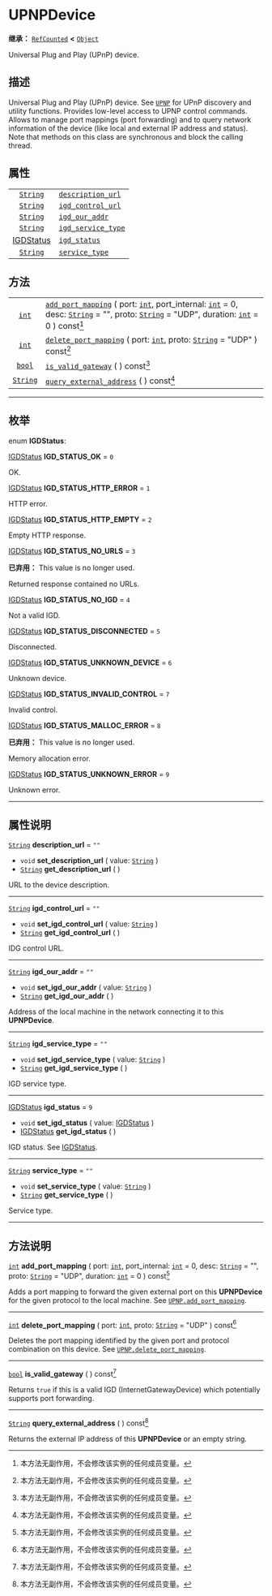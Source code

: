 <!-- ⚠ 请勿编辑本文件 ⚠ -->
<!-- 本文档使用脚本从 WeDot 引擎源码仓库生成。 -->
<!-- 生成脚本：https://github.com/WeDot-Engine/WeDot/tree/4.3/doc/tools/make_md.py； -->
<!-- 原文件：https://github.com/WeDot-Engine/WeDot/tree/4.3/modules/upnp/doc_classes/UPNPDevice.xml。 -->

<div id="_class_upnpdevice"></div>

# UPNPDevice

**继承：** [`RefCounted`](class_refcounted.md) **<** [`Object`](class_object.md)

Universal Plug and Play (UPnP) device.

## 描述

Universal Plug and Play (UPnP) device. See [`UPNP`](class_upnp.md) for UPnP discovery and utility functions. Provides low-level access to UPNP control commands. Allows to manage port mappings (port forwarding) and to query network information of the device (like local and external IP address and status). Note that methods on this class are synchronous and block the calling thread.

## 属性

|||
|:-:|:--|
| [`String`](class_string.md)             | [`description_url`](#class_upnpdevice_property_description_url)   | ``""`` |
| [`String`](class_string.md)             | [`igd_control_url`](#class_upnpdevice_property_igd_control_url)   | ``""`` |
| [`String`](class_string.md)             | [`igd_our_addr`](#class_upnpdevice_property_igd_our_addr)         | ``""`` |
| [`String`](class_string.md)             | [`igd_service_type`](#class_upnpdevice_property_igd_service_type) | ``""`` |
| [IGDStatus](#enum_upnpdevice_igdstatus) | [`igd_status`](#class_upnpdevice_property_igd_status)             | ``9``  |
| [`String`](class_string.md)             | [`service_type`](#class_upnpdevice_property_service_type)         | ``""`` |

## 方法

|||
|:-:|:--|
| [`int`](class_int.md)       | [`add_port_mapping`](class_upnpdevicemd#class_upnpdevice_method_add_port_mapping) ( port: [`int`](class_int.md), port_internal: [`int`](class_int.md) = 0, desc: [`String`](class_string.md) = "", proto: [`String`](class_string.md) = "UDP", duration: [`int`](class_int.md) = 0 ) const[^const] |
| [`int`](class_int.md)       | [`delete_port_mapping`](class_upnpdevicemd#class_upnpdevice_method_delete_port_mapping) ( port: [`int`](class_int.md), proto: [`String`](class_string.md) = "UDP" ) const[^const]                                                                                                                  |
| [`bool`](class_bool.md)     | [`is_valid_gateway`](class_upnpdevicemd#class_upnpdevice_method_is_valid_gateway) ( ) const[^const]                                                                                                                                                                                                |
| [`String`](class_string.md) | [`query_external_address`](class_upnpdevicemd#class_upnpdevice_method_query_external_address) ( ) const[^const]                                                                                                                                                                                    |

<!-- rst-class:: classref-section-separator -->

---

## 枚举

<div id="_class_enum_upnpdevice_igdstatus"></div>

enum **IGDStatus**: <div id="enum_upnpdevice_igdstatus"></div>

<div id="_class_upnpdevice_constant_igd_status_ok"></div>

[IGDStatus](#enum_upnpdevice_igdstatus) **IGD_STATUS_OK** = ``0``

OK.

<div id="_class_upnpdevice_constant_igd_status_http_error"></div>

[IGDStatus](#enum_upnpdevice_igdstatus) **IGD_STATUS_HTTP_ERROR** = ``1``

HTTP error.

<div id="_class_upnpdevice_constant_igd_status_http_empty"></div>

[IGDStatus](#enum_upnpdevice_igdstatus) **IGD_STATUS_HTTP_EMPTY** = ``2``

Empty HTTP response.

<div id="_class_upnpdevice_constant_igd_status_no_urls"></div>

[IGDStatus](#enum_upnpdevice_igdstatus) **IGD_STATUS_NO_URLS** = ``3``

**已弃用：** This value is no longer used.

Returned response contained no URLs.

<div id="_class_upnpdevice_constant_igd_status_no_igd"></div>

[IGDStatus](#enum_upnpdevice_igdstatus) **IGD_STATUS_NO_IGD** = ``4``

Not a valid IGD.

<div id="_class_upnpdevice_constant_igd_status_disconnected"></div>

[IGDStatus](#enum_upnpdevice_igdstatus) **IGD_STATUS_DISCONNECTED** = ``5``

Disconnected.

<div id="_class_upnpdevice_constant_igd_status_unknown_device"></div>

[IGDStatus](#enum_upnpdevice_igdstatus) **IGD_STATUS_UNKNOWN_DEVICE** = ``6``

Unknown device.

<div id="_class_upnpdevice_constant_igd_status_invalid_control"></div>

[IGDStatus](#enum_upnpdevice_igdstatus) **IGD_STATUS_INVALID_CONTROL** = ``7``

Invalid control.

<div id="_class_upnpdevice_constant_igd_status_malloc_error"></div>

[IGDStatus](#enum_upnpdevice_igdstatus) **IGD_STATUS_MALLOC_ERROR** = ``8``

**已弃用：** This value is no longer used.

Memory allocation error.

<div id="_class_upnpdevice_constant_igd_status_unknown_error"></div>

[IGDStatus](#enum_upnpdevice_igdstatus) **IGD_STATUS_UNKNOWN_ERROR** = ``9``

Unknown error.

<!-- rst-class:: classref-section-separator -->

---

## 属性说明

<div id="_class_upnpdevice_property_description_url"></div>

[`String`](class_string.md) **description_url** = ``""`` <div id="class_upnpdevice_property_description_url"></div>

- `void` **set_description_url** ( value: [`String`](class_string.md) )
- [`String`](class_string.md) **get_description_url** ( )

URL to the device description.

<!-- rst-class:: classref-item-separator -->

---

<div id="_class_upnpdevice_property_igd_control_url"></div>

[`String`](class_string.md) **igd_control_url** = ``""`` <div id="class_upnpdevice_property_igd_control_url"></div>

- `void` **set_igd_control_url** ( value: [`String`](class_string.md) )
- [`String`](class_string.md) **get_igd_control_url** ( )

IDG control URL.

<!-- rst-class:: classref-item-separator -->

---

<div id="_class_upnpdevice_property_igd_our_addr"></div>

[`String`](class_string.md) **igd_our_addr** = ``""`` <div id="class_upnpdevice_property_igd_our_addr"></div>

- `void` **set_igd_our_addr** ( value: [`String`](class_string.md) )
- [`String`](class_string.md) **get_igd_our_addr** ( )

Address of the local machine in the network connecting it to this **UPNPDevice**.

<!-- rst-class:: classref-item-separator -->

---

<div id="_class_upnpdevice_property_igd_service_type"></div>

[`String`](class_string.md) **igd_service_type** = ``""`` <div id="class_upnpdevice_property_igd_service_type"></div>

- `void` **set_igd_service_type** ( value: [`String`](class_string.md) )
- [`String`](class_string.md) **get_igd_service_type** ( )

IGD service type.

<!-- rst-class:: classref-item-separator -->

---

<div id="_class_upnpdevice_property_igd_status"></div>

[IGDStatus](#enum_upnpdevice_igdstatus) **igd_status** = ``9`` <div id="class_upnpdevice_property_igd_status"></div>

- `void` **set_igd_status** ( value: [IGDStatus](#enum_upnpdevice_igdstatus) )
- [IGDStatus](#enum_upnpdevice_igdstatus) **get_igd_status** ( )

IGD status. See [IGDStatus](#enum_upnpdevice_igdstatus).

<!-- rst-class:: classref-item-separator -->

---

<div id="_class_upnpdevice_property_service_type"></div>

[`String`](class_string.md) **service_type** = ``""`` <div id="class_upnpdevice_property_service_type"></div>

- `void` **set_service_type** ( value: [`String`](class_string.md) )
- [`String`](class_string.md) **get_service_type** ( )

Service type.

<!-- rst-class:: classref-section-separator -->

---

## 方法说明

<div id="_class_upnpdevice_method_add_port_mapping"></div>

[`int`](class_int.md) **add_port_mapping** ( port: [`int`](class_int.md), port_internal: [`int`](class_int.md) = 0, desc: [`String`](class_string.md) = "", proto: [`String`](class_string.md) = "UDP", duration: [`int`](class_int.md) = 0 ) const[^const]<div id="class_upnpdevice_method_add_port_mapping"></div>

Adds a port mapping to forward the given external port on this **UPNPDevice** for the given protocol to the local machine. See [`UPNP.add_port_mapping`](#class_upnp_method_add_port_mapping).

<!-- rst-class:: classref-item-separator -->

---

<div id="_class_upnpdevice_method_delete_port_mapping"></div>

[`int`](class_int.md) **delete_port_mapping** ( port: [`int`](class_int.md), proto: [`String`](class_string.md) = "UDP" ) const[^const]<div id="class_upnpdevice_method_delete_port_mapping"></div>

Deletes the port mapping identified by the given port and protocol combination on this device. See [`UPNP.delete_port_mapping`](#class_upnp_method_delete_port_mapping).

<!-- rst-class:: classref-item-separator -->

---

<div id="_class_upnpdevice_method_is_valid_gateway"></div>

[`bool`](class_bool.md) **is_valid_gateway** ( ) const[^const]<div id="class_upnpdevice_method_is_valid_gateway"></div>

Returns `true` if this is a valid IGD (InternetGatewayDevice) which potentially supports port forwarding.

<!-- rst-class:: classref-item-separator -->

---

<div id="_class_upnpdevice_method_query_external_address"></div>

[`String`](class_string.md) **query_external_address** ( ) const[^const]<div id="class_upnpdevice_method_query_external_address"></div>

Returns the external IP address of this **UPNPDevice** or an empty string.

[^virtual]: 本方法通常需要用户覆盖才能生效。
[^const]: 本方法无副作用，不会修改该实例的任何成员变量。
[^vararg]: 本方法除了能接受在此处描述的参数外，还能够继续接受任意数量的参数。
[^constructor]: 本方法用于构造某个类型。
[^static]: 调用本方法无需实例，可直接使用类名进行调用。
[^operator]: 本方法描述的是使用本类型作为左操作数的有效运算符。
[^bitfield]: 这个值是由下列位标志构成位掩码的整数。
[^void]: 无返回值。
